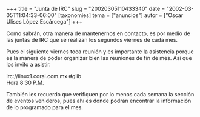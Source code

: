 +++
title = "Junta de IRC"
slug = "20020305110433340"
date = "2002-03-05T11:04:33-06:00"
[taxonomies]
tema = ["anuncios"]
autor = ["Oscar Ulises López Escárcega"]
+++

Como sabrán, otra manera de mantenernos en contacto, es por medio de las
juntas de IRC que se realizan los segundos viernes de cada mes.

<!-- more -->
Pues el siguiente viernes toca reunión y es importante la asistencia
porque es la manera de poder organizar bien las reuniones de fin de mes.
Así que los invito a asistir.

irc://linux1.coral.com.mx #glib  
Hora 8:30 P.M.

También les recuerdo que verifiquen por lo menos cada semana la sección
de eventos venideros, pues ahí es donde podrán encontrar la información
de lo programado para el mes.

